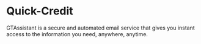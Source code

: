 # Quick-Credit
GTAssistant is a secure and automated email service that gives you instant access to the information you need, anywhere, anytime.
